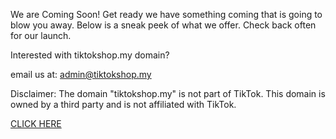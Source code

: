 We are Coming Soon!
Get ready we have something coming that is going to blow you away. Below is a sneak peek of what we offer. Check back often for our launch.

Interested with tiktokshop.my domain?

email us at: admin@tiktokshop.my 

Disclaimer: The domain "tiktokshop.my" is not part of TikTok. This domain is owned by a third party and is not affiliated with TikTok. 

[CLICK HERE](https://www.tiktokshop.my/info)
